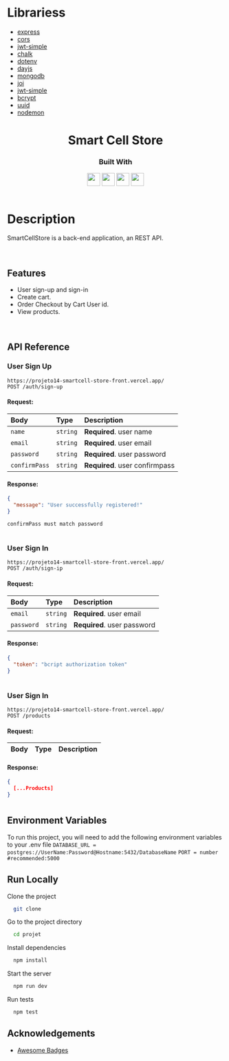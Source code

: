 # Librariess

- [express](https://www.npmjs.com/package/express)
- [cors](https://www.npmjs.com/package/cors)
- [jwt-simple](https://www.npmjs.com/package/jwt-simple)
- [chalk](https://www.npmjs.com/package/chalk)
- [dotenv](https://www.npmjs.com/package/dotenv)
- [dayjs](https://www.npmjs.com/package/dayjs)
- [mongodb](https://www.npmjs.com/package/mongodb)
- [joi](https://www.npmjs.com/package/joi)
- [jwt-simple](https://www.npmjs.com/package/jwt-simple)
- [bcrypt](https://www.npmjs.com/package/bcrypt)
- [uuid](https://www.npmjs.com/package/uuid)
- [nodemon](https://www.npmjs.com/package/nodemon)

<h1 align="center">
  Smart Cell Store
</h1>
<div align="center">

  <h3>Built With</h3>

  <img src="https://img.shields.io/badge/MongoDB-316192?style=for-the-badge&logo=mongodb&logoColor=white" height="30px"/>
  <img src="https://img.shields.io/badge/JavaScript-FFFF00?style=for-the-badge&logo=javaScript&logoColor=black" height="30px"/>
  <img src="https://img.shields.io/badge/Node.js-43853D?style=for-the-badge&logo=node.js&logoColor=white" height="30px"/>  
  <img src="https://img.shields.io/badge/Express.js-404D59?style=for-the-badge&logo=express.js&logoColor=white" height="30px"/>
  
  <!-- Badges source: https://dev.to/envoy_/150-badges-for-github-pnk -->
</div>

<br/>

# Description

SmartCellStore is a back-end application, an REST API.

</br>

## Features

-   User sign-up and sign-in
-   Create cart.
-   Order Checkout by Cart User id.
-   View products.

</br>

## API Reference

### User Sign Up

```
https://projeto14-smartcell-store-front.vercel.app/
POST /auth/sign-up
```

#### Request:

| Body            | Type     | Description                     |
| :-------------- | :------- | :------------------------------ |
| `name`          | `string` | **Required**. user name         |
| `email`         | `string` | **Required**. user email        |
| `password`      | `string` | **Required**. user password     |
| `confirmPass`   | `string` | **Required**. user confirmpass  |

#### Response:

```json
{
  "message": "User successfully registered!"
}
```
`confirmPass must match password`

#

### User Sign In

```
https://projeto14-smartcell-store-front.vercel.app/
POST /auth/sign-ip
```

#### Request:

| Body            | Type     | Description                     |
| :-------------- | :------- | :------------------------------ |
| `email`         | `string` | **Required**. user email        |
| `password`      | `string` | **Required**. user password     |

#### Response:

```json
{
  "token": "bcript authorization token"
}
```

#
### User Sign In

```
https://projeto14-smartcell-store-front.vercel.app/
POST /products
```

#### Request:

| Body            | Type     | Description                     |
| :-------------- | :------- | :------------------------------ |

#### Response:

```json
{
  [...Products]
}
```

#

## Environment Variables

To run this project, you will need to add the following environment variables to your .env file
`DATABASE_URL = postgres://UserName:Password@Hostname:5432/DatabaseName`
`PORT = number #recommended:5000` 
</br>

## Run Locally
Clone the project
```bash
  git clone 
```
Go to the project directory
```bash
  cd projet
```
Install dependencies
```bash
  npm install
```
Start the server
```bash
  npm run dev
```
Run tests
```bash
  npm test
```

## Acknowledgements
-   [Awesome Badges](https://github.com/Envoy-VC/awesome-badges)
</br>

<!-- 
// build: Changes that affect the build system or external dependencies (example scopes: gulp, broccoli, npm)
// ci: Changes to our CI configuration files and scripts (example scopes: Travis, Circle, BrowserStack, SauceLabs)
// docs: Documentation only changes
// feat: A new feature
// fix: A bug fix
// perf: A code change that improves performance
// refactor: A code change that neither fixes a bug nor adds a feature
// style: Changes that do not affect the meaning of the code (white-space, formatting, missing semi-colons, etc)
// test: Adding missing tests or correcting existing tests 

DEV OPS
Planejamento: Planejar o produto em sí, PI, iterações/sprints que será necessaria para entregar o produto para o cliente.

Código: Começar a implementação técnica do produto.

Build: Preparar seu produto para rodar.

Teste: Testes automatizados, testes integrados e Testes em outros ambientes.

Release: Lançamento oficial do produto.

Deploy: Subir o codigo para os ambientes. (Devs/Teste Integrado/Homologação/Produção)

Operação/Monitoramento: Operação trabalha junto com monitoramento, é garantir que caso ocorra algum problema,
ele seja corrigido, voltando para a parte do planejamento para que não ocorra novamente.

-->
